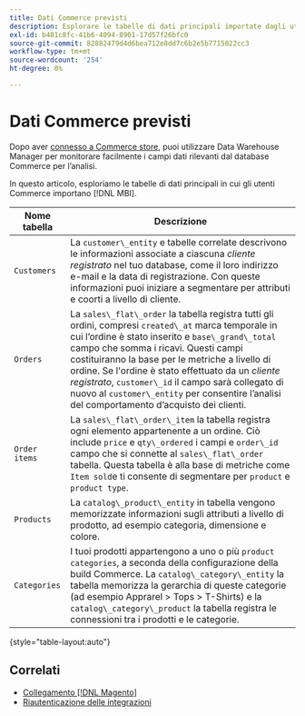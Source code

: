 ```yaml
---
title: Dati Commerce previsti
description: Esplorare le tabelle di dati principali importate dagli utenti Commerce in MBI
exl-id: b481c8fc-41b6-4094-8901-17d57f26bfc0
source-git-commit: 82882479d4d6bea712e8dd7c6b2e5b7715022cc3
workflow-type: tm+mt
source-wordcount: '254'
ht-degree: 0%

---
```


# Dati Commerce previsti

Dopo aver [connesso a Commerce store](../../../data-analyst/importing-data/integrations/magento.md), puoi utilizzare Data Warehouse Manager per monitorare facilmente i campi dati rilevanti dal database Commerce per l’analisi.

In questo articolo, esploriamo le tabelle di dati principali in cui gli utenti Commerce importano [!DNL MBI].

| **Nome tabella** | **Descrizione** |
|-----|-----|
| `Customers` | La `customer\_entity` e tabelle correlate descrivono le informazioni associate a ciascuna *cliente registrato* nel tuo database, come il loro indirizzo e-mail e la data di registrazione. Con queste informazioni puoi iniziare a segmentare per attributi e coorti a livello di cliente. |
| `Orders` | La `sales\_flat\_order` la tabella registra tutti gli ordini, compresi `created\_at` marca temporale in cui l’ordine è stato inserito e `base\_grand\_total` campo che somma i ricavi. Questi campi costituiranno la base per le metriche a livello di ordine. Se l&#39;ordine è stato effettuato da un *cliente registrato*, `customer\_id` il campo sarà collegato di nuovo al  `customer\_entity` per consentire l’analisi del comportamento d’acquisto dei clienti. |
| `Order items` | La `sales\_flat\_order\_item` la tabella registra ogni elemento appartenente a un ordine. Ciò include `price` e `qty\_ordered` i campi e `order\_id` campo che si connette al `sales\_flat\_order` tabella. Questa tabella è alla base di metriche come `Item sold`e ti consente di segmentare per `product` e `product type`. |
| `Products` | La `catalog\_product\_entity` in tabella vengono memorizzate informazioni sugli attributi a livello di prodotto, ad esempio categoria, dimensione e colore. |
| `Categories` | I tuoi prodotti appartengono a uno o più `product categories`, a seconda della configurazione della build Commerce. La `catalog\_category\_entity` la tabella memorizza la gerarchia di queste categorie (ad esempio Apprarel > Tops > T-Shirts) e la `catalog\_category\_product` la tabella registra le connessioni tra i prodotti e le categorie. |

{style=&quot;table-layout:auto&quot;}

## Correlati

* [Collegamento [!DNL Magento]](../integrations/magento.md)
* [Riautenticazione delle integrazioni](https://support.magento.com/hc/en-us/articles/360016733151)
